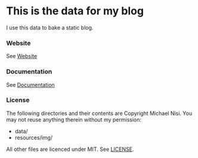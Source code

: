 # This is the data for my blog

I use this data to bake a static blog.

### Website
See [Website](http://michaelnisi.com)

### Documentation
See [Documentation](http://michaelnisi.github.com/michaelnisi/article.html)

### License
The following directories and their contents are Copyright Michael Nisi. You may not reuse anything therein without my permission:
- data/
- resources/img/

All other files are licenced under MIT.
See [LICENSE](https://raw.github.com/michaelnisi/michaelnisi:/master/LICENSE).
